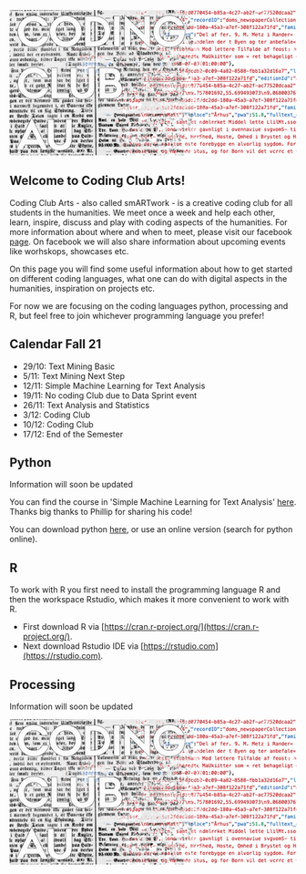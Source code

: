 ![Coding Club](codingclub.png)
## Welcome to Coding Club Arts!
Coding Club Arts - also called smARTwork - is a creative coding club for all students in the humanities. We meet once a week and help each other, learn, inspire, discuss and play with coding aspects of the humanities. For more information about where and when to meet, please visit our facebook [page](https://www.facebook.com/groups/564726104661699). On facebook we will also share information about upcoming events like worhskops, showcases etc. 

On this page you will find some useful information about how to get started on different coding languages, what one can do with digital aspects in the humanities, inspiration on projects etc. 

For now we are focusing on the coding languages python, processing and R, but feel free to join whichever programming language you prefer!

## Calendar Fall 21
- 29/10: Text Mining Basic
- 5/11: Text Mining Next Step
- 12/11: Simple Machine Learning for Text Analysis
- 19/11: No coding Club due to Data Sprint event
- 26/11: Text Analysis and Statistics
- 3/12: Coding Club
- 10/12: Coding Club
- 17/12: End of the Semester

## Python
Information will soon be updated

You can find the course in 'Simple Machine Learning for Text Analysis' [here](https://colab.research.google.com/drive/1x6v1_08owVYbhDiV-LNYo-MgbLWROp5B?usp=sharing&fbclid=IwAR3ReDkjPQaxDl2IvqJaUyUbjzcSbIzudGiOuas_VCsKpBjDLTspTdpXLHw#scrollTo=781ad1db). Thanks big thanks to Phillip for sharing his code!

You can download python [here](https://www.python.org/downloads/), or use an online version (search for python online).

## R
To work with R you first need to install the programming language R and then the workspace Rstudio, which makes it more convenient to work with R.

- First download R via [https://cran.r-project.org/](https://cran.r-project.org/).
- Next download Rstudio IDE via [https://rstudio.com](https://rstudio.com).


## Processing
Information will soon be updated

![Coding Club](codingclub.png)


